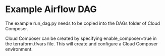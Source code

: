 
# Example Airflow DAG

The example run_dag.py needs to be copied into the DAGs folder
of Cloud Composer.

Cloud Composer can be created by specifying enable_composer=true in
the terraform.tfvars file. This will create and configure a Cloud
Composer environment.


